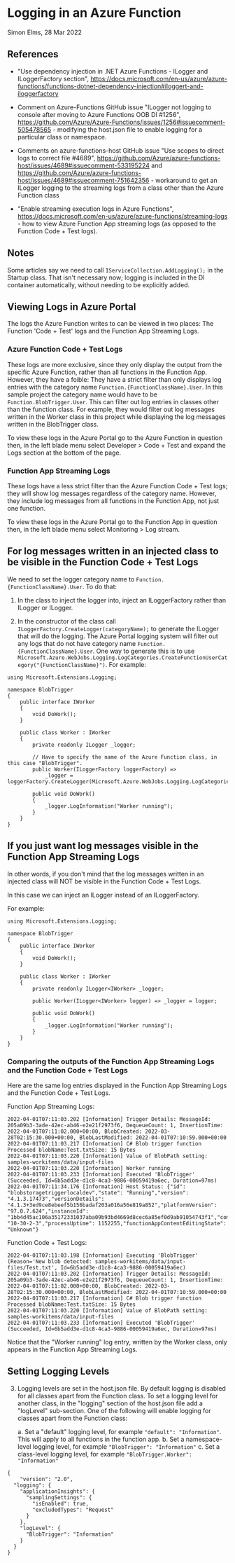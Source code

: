 Logging in an Azure Function
============================
Simon Elms, 28 Mar 2022

References
----------
* "Use dependency injection in .NET Azure Functions - ILogger<T> and ILoggerFactory section", https://docs.microsoft.com/en-us/azure/azure-functions/functions-dotnet-dependency-injection#iloggert-and-iloggerfactory

* Comment on Azure-Functions GitHub issue "ILogger not logging to console after moving to Azure Functions OOB DI #1256", https://github.com/Azure/Azure-Functions/issues/1256#issuecomment-505478565 - modifying the host.json file to enable logging for a particular class or namespace.

* Comments on azure-functions-host GitHub issue "Use scopes to direct logs to correct file #4689", https://github.com/Azure/azure-functions-host/issues/4689#issuecomment-533195224 and https://github.com/Azure/azure-functions-host/issues/4689#issuecomment-751642356 - workaround to get an ILogger logging to the streaming logs from a class other than the Azure Function class 

* "Enable streaming execution logs in Azure Functions", https://docs.microsoft.com/en-us/azure/azure-functions/streaming-logs - how to view Azure Function App streaming logs (as opposed to the Function Code + Test logs).

Notes
-----
Some articles say we need to call `IServiceCollection.AddLogging();` in the Startup class.  That isn't necessary now; logging is included in the DI container automatically, without needing to be explicitly added.

Viewing Logs in Azure Portal
----------------------------
The logs the Azure Function writes to can be viewed in two places:  The Function 'Code + Test' logs and the Function App Streaming Logs.

### Azure Function Code + Test Logs
These logs are more exclusive, since they only display the output from the specific Azure Function, rather than all functions in the Function App.  However, they have a foible: They have a strict filter than only displays log entries with the category name `Function.{FunctionClassName}.User`.  In this sample project the category name would have to be `Function.BlobTrigger.User`.  This can filter out log entries in classes other than the function class.  For example, they would filter out log messages written in the Worker class in this project while displaying the log messages written in the BlobTrigger class.

To view these logs in the Azure Portal go to the Azure Function in question then, in the left blade menu select Developer > Code + Test and expand the Logs section at the bottom of the page.

### Function App Streaming Logs
These logs have a less strict filter than the Azure Function Code + Test logs; they will show log messages regardless of the category name.  However, they include log messages from all functions in the Function App, not just one function.

To view these logs in the Azure Portal go to the Function App in question then, in the left blade menu select Monitoring > Log stream.

For log messages written in an injected class to be visible in the Function Code + Test Logs
--------------------------------------------------------------------------------------------
We need to set the logger category name to `Function.{FunctionClassName}.User`.  To do that:

1. In the class to inject the logger into, inject an ILoggerFactory rather than ILogger or ILogger<T>.

2. In the constructor of the class call `ILoggerFactory.CreateLogger(categoryName);` to generate the ILogger that will do the logging.  The Azure Portal logging system will filter out any logs that do not have category name `Function.{FunctionClassName}.User`.  One way to generate this is to use `Microsoft.Azure.WebJobs.Logging.LogCategories.CreateFunctionUserCategory("{FunctionClassName}")`.  For example:

```
using Microsoft.Extensions.Logging;

namespace BlobTrigger
{
    public interface IWorker
    {
        void DoWork();
    }

    public class Worker : IWorker
    {
        private readonly ILogger _logger;

        // Have to specify the name of the Azure Function class, in this case "BlobTrigger".
        public Worker(ILoggerFactory loggerFactory) =>
            _logger = loggerFactory.CreateLogger(Microsoft.Azure.WebJobs.Logging.LogCategories.CreateFunctionUserCategory("BlobTrigger")); 
            
        public void DoWork()
        {
            _logger.LogInformation("Worker running");
        }
    }
}
```

If you just want log messages visible in the Function App Streaming Logs
------------------------------------------------------------------------
In other words, if you don't mind that the log messages written in an injected class will NOT be visible in the Function Code + Test Logs.

In this case we can inject an ILogger<T> instead of an ILoggerFactory.

For example:

```
using Microsoft.Extensions.Logging;

namespace BlobTrigger
{
    public interface IWorker
    {
        void DoWork();
    }

    public class Worker : IWorker
    {
        private readonly ILogger<IWorker> _logger;

        public Worker(ILogger<IWorker> logger) => _logger = logger; 
            
        public void DoWork()
        {
            _logger.LogInformation("Worker running");
        }
    }
}
```

### Comparing the outputs of the Function App Streaming Logs and the Function Code + Test Logs
Here are the same log entries displayed in the Function App Streaming Logs and the Function Code + Test Logs.

Function App Streaming Logs:

```
2022-04-01T07:11:03.202 [Information] Trigger Details: MessageId: 205a09b3-3ade-42ec-ab46-e2e21f2973f6, DequeueCount: 1, InsertionTime: 2022-04-01T07:11:02.000+00:00, BlobCreated: 2022-03-28T02:15:30.000+00:00, BlobLastModified: 2022-04-01T07:10:59.000+00:00
2022-04-01T07:11:03.217 [Information] C# Blob trigger function Processed blobName:Test.txtSize: 15 Bytes
2022-04-01T07:11:03.220 [Information] Value of BlobPath setting: samples-workitems/data/input-files
2022-04-01T07:11:03.220 [Information] Worker running
2022-04-01T07:11:03.233 [Information] Executed 'BlobTrigger' (Succeeded, Id=6b5add3e-d1c8-4ca3-9886-00059419a6ec, Duration=97ms)
2022-04-01T07:11:34.176 [Information] Host Status: {"id": "blobstoragetriggerlocaldev","state": "Running","version": "4.1.3.17473","versionDetails": "4.1.3+3ed9ce8ebeef5b156badaf203a016a56e819a852","platformVersion": "97.0.7.624","instanceId": "1bb4d45ac106a35172331037aba09b93bd4669d8cec6a85ef0d9ab91054743f1","computerName": "10-30-2-3","processUptime": 1152255,"functionAppContentEditingState": "Unknown"}
```

Function Code + Test Logs: 

```
2022-04-01T07:11:03.198 [Information] Executing 'BlobTrigger' (Reason='New blob detected: samples-workitems/data/input-files/Test.txt', Id=6b5add3e-d1c8-4ca3-9886-00059419a6ec)
2022-04-01T07:11:03.202 [Information] Trigger Details: MessageId: 205a09b3-3ade-42ec-ab46-e2e21f2973f6, DequeueCount: 1, InsertionTime: 2022-04-01T07:11:02.000+00:00, BlobCreated: 2022-03-28T02:15:30.000+00:00, BlobLastModified: 2022-04-01T07:10:59.000+00:00
2022-04-01T07:11:03.217 [Information] C# Blob trigger function Processed blobName:Test.txtSize: 15 Bytes
2022-04-01T07:11:03.220 [Information] Value of BlobPath setting: samples-workitems/data/input-files
2022-04-01T07:11:03.233 [Information] Executed 'BlobTrigger' (Succeeded, Id=6b5add3e-d1c8-4ca3-9886-00059419a6ec, Duration=97ms)
```

Notice that the "Worker running" log entry, written by the Worker class, only appears in the Function App Streaming Logs.


Setting Logging Levels
----------------------
3. Logging levels are set in the host.json file.  By default logging is disabled for all classes apart from the Function class.  To set a logging level for another class, in the "logging" section of the host.json file add a "logLevel" sub-section.  One of the following will enable logging for classes apart from the Function class:

    a. Set a "default" logging level, for example `"default": "Information"`.  This will apply to all functions in the function app.
    b. Set a namespace-level logging level, for example `"BlobTrigger": "Information"`
    c. Set a class-level logging level, for example `"BlobTrigger.Worker": "Information"`

```
{
    "version": "2.0",
  "logging": {
    "applicationInsights": {
      "samplingSettings": {
        "isEnabled": true,
        "excludedTypes": "Request"
      }
    },
    "logLevel": {
      "BlobTrigger": "Information"
    }
  }
}
```
